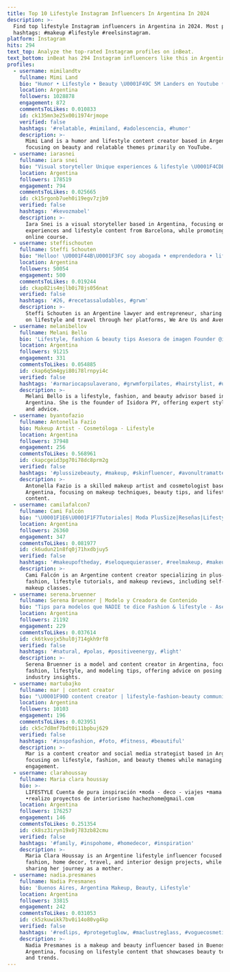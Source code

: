 ```yaml
---
title: Top 10 Lifestyle Instagram Influencers In Argentina In 2024
description: >-
  Find top lifestyle Instagram influencers in Argentina in 2024. Most popular
  hashtags: #makeup #lifestyle #reelsinstagram.
platform: Instagram
hits: 294
text_top: Analyze the top-rated Instagram profiles on inBeat.
text_bottom: inBeat has 294 Instagram influencers like this in Argentina for you to pitch.
profiles:
  - username: mimilandtv
    fullname: Mimi Land
    bio: "Humor • Lifestyle • Beauty \U0001F49C 5M Landers en Youtube ✨ \U0001F4CD\U0001F1FA\U0001F1F8 Made in USA con padres \U0001F1E6\U0001F1F7\U0001F1FB\U0001F1EA Cuenta manejada por un adulto"
    location: Argentina
    followers: 1028878
    engagement: 872
    commentsToLikes: 0.010833
    id: ck135mn3e25x00i1974rjmope
    verified: false
    hashtags: '#relatable, #mimiland, #adolescencia, #humor'
    description: >-
      Mimi Land is a humor and lifestyle content creator based in Argentina,
      focusing on beauty and relatable themes primarily on YouTube.
  - username: iarasnei
    fullname: iara snei
    bio: "Visual storyteller Unique experiences & lifestyle \U0001F4CDBarcelona \U0001F4F1Nuevo Curso Online \U0001F973\U0001F447\U0001F3FC"
    location: Argentina
    followers: 178519
    engagement: 794
    commentsToLikes: 0.025665
    id: ck15rgonb7ueh0i19egv7zjb9
    verified: false
    hashtags: '#kevozmabel'
    description: >-
      Iara Snei is a visual storyteller based in Argentina, focusing on unique
      experiences and lifestyle content from Barcelona, while promoting her
      online course.
  - username: steffischouten
    fullname: Steffi Schouten
    bio: "Helloo! \U0001F44B\U0001F3FC soy abogada • emprendedora • lifestyle blogger ✈️ amo la vida y más cuando viajo \U0001F30D owner @weareus.py & @avenuepy \U0001F90D"
    location: Argentina
    followers: 50054
    engagement: 500
    commentsToLikes: 0.019244
    id: ckap82is4mjlb0i78js056nat
    verified: false
    hashtags: '#26, #recetassaludables, #grwm'
    description: >-
      Steffi Schouten is an Argentine lawyer and entrepreneur, sharing insights
      on lifestyle and travel through her platforms, We Are Us and Avenue.
  - username: melanibellov
    fullname: Melani Bello
    bio: 'Lifestyle, fashion & beauty tips Asesora de imagen Founder @isidorapy_'
    location: Argentina
    followers: 91215
    engagement: 331
    commentsToLikes: 0.054885
    id: ckap6q5m4gyi80i78lrnpyi4c
    verified: false
    hashtags: '#armariocapsulaverano, #grwmforpilates, #hairstylist, #unboxing'
    description: >-
      Melani Bello is a lifestyle, fashion, and beauty advisor based in
      Argentina. She is the founder of Isidora PY, offering expert styling tips
      and advice.
  - username: byantofazio
    fullname: Antonella Fazio
    bio: Makeup Artist - Cosmetóloga - Lifestyle
    location: Argentina
    followers: 37948
    engagement: 256
    commentsToLikes: 0.568961
    id: ckapcgeid3pg70i78dc8prm2g
    verified: false
    hashtags: '#plussizebeauty, #makeup, #skinfluencer, #avonultramatte'
    description: >-
      Antonella Fazio is a skilled makeup artist and cosmetologist based in
      Argentina, focusing on makeup techniques, beauty tips, and lifestyle
      content.
  - username: camilafalcon7
    fullname: Cami Falcón
    bio: "\U0001F1E6\U0001F1F7Tutoriales| Moda PlusSize|Reseñas|Lifestyle Tiktok 170k/camifalcon7 Clases de Automaquillaje ⬇️ @camifalconmakeup"
    location: Argentina
    followers: 26360
    engagement: 347
    commentsToLikes: 0.081977
    id: ck6udun21n8fq0j71hxdbjuy5
    verified: false
    hashtags: '#makeupoftheday, #seloquequierasser, #reelmakeup, #makeupartist'
    description: >-
      Cami Falcón is an Argentine content creator specializing in plus-size
      fashion, lifestyle tutorials, and makeup reviews, including self-taught
      makeup classes.
  - username: serena.bruenner
    fullname: Serena Bruenner | Modelo y Creadora de Contenido
    bio: "Tips para modelos que NADIE te dice Fashion & lifestyle - Asesoría en Poses\U0001F933\U0001F30E \U0001F1E6\U0001F1F7Modelaje en @studio.smm_ \U0001F1E7\U0001F1F7@megamodelbrasil \U0001F1F2\U0001F1FD @mzagency"
    location: Argentina
    followers: 21192
    engagement: 229
    commentsToLikes: 0.037614
    id: ck6tkvojx5hul0j714gkh9rf8
    verified: false
    hashtags: '#natural, #polas, #positiveenergy, #light'
    description: >-
      Serena Bruenner is a model and content creator in Argentina, focusing on
      fashion, lifestyle, and modeling tips, offering advice on posing and
      industry insights.
  - username: martubajko
    fullname: mar | content creator
    bio: "\U0001F90D content creator | lifestyle-fashion-beauty community manager | social media strategist +60k- tik tok sedalo handball"
    location: Argentina
    followers: 10103
    engagement: 196
    commentsToLikes: 0.023951
    id: ck5c7d8mf7bdt0i11bpbuj629
    verified: false
    hashtags: '#inspofashion, #foto, #fitness, #beautiful'
    description: >-
      Mar is a content creator and social media strategist based in Argentina,
      focusing on lifestyle, fashion, and beauty themes while managing community
      engagement.
  - username: clarahoussay
    fullname: Maria clara houssay
    bio: >-
      LIFESTYLE Cuenta de pura inspiración •moda - deco - viajes •mama de Balta
      •realizo proyectos de interiorismo hachezhome@gmail.com
    location: Argentina
    followers: 176257
    engagement: 146
    commentsToLikes: 0.251354
    id: ck8sz3iryn19x0j783zb82cmu
    verified: false
    hashtags: '#family, #inspohome, #homedecor, #inspiration'
    description: >-
      Maria Clara Houssay is an Argentine lifestyle influencer focused on
      fashion, home decor, travel, and interior design projects, while also
      sharing her journey as a mother.
  - username: nadia.presmanes
    fullname: Nadia Presmanes
    bio: 'Buenos Aires, Argentina Makeup, Beauty, Lifestyle'
    location: Argentina
    followers: 33815
    engagement: 242
    commentsToLikes: 0.031053
    id: ck5zkuwikk7bv0i14o80vg4kp
    verified: false
    hashtags: '#redlips, #protegetuglow, #maclustreglass, #voguecosmeticosar'
    description: >-
      Nadia Presmanes is a makeup and beauty influencer based in Buenos Aires,
      Argentina, focusing on lifestyle content that showcases beauty techniques
      and trends.
---
```


